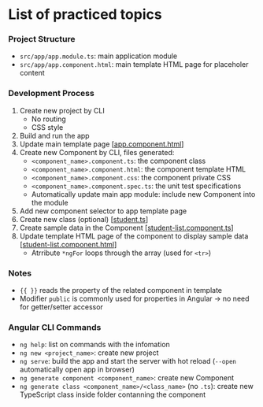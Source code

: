 # List of practiced topics

### Project Structure
- ```src/app/app.module.ts```: main application module
- ```src/app/app.component.html```: main template HTML page for placeholer content


### Development Process
1. Create new project by CLI
   - No routing
   - CSS style
2. Build and run the app
3. Update main template page 
[[app.component.html]()]
4. Create new Component by CLI, files generated:
   - ```<component_name>.component.ts```: the component class
   - ```<component_name>.component.html```: the component template HTML
   - ```<component_name>.component.css```: the component private CSS
   - ```<component_name>.component.spec.ts```: the unit test specifications
   - Automatically update main app module: include new Component into the module
5. Add new component selector to app template page
6. Create new class (optional)
[[student.ts]()]
7. Create sample data in the Component 
[[student-list.component.ts]()]
8. Update template HTML page of the component to display sample data 
[[student-list.component.html]()]
   - Atrribute ```*ngFor``` loops through the array (used for ```<tr>```)

### Notes
- ```{{ }}``` reads the property of the related component in template
- Modifier ```public``` is commonly used for properties in Angular -> no need for getter/setter accessor


### Angular CLI Commands
- ```ng help```: list on commands with the infomation
- ```ng new <project_name>```: create new project
- ```ng serve```: build the app and start the server with hot reload (```--open``` automatically open app in browser)
- ```ng generate component <component_name>```: create new Component
- ```ng generate class <component_name>/<class_name>``` (no ```.ts```): create new TypeScript class inside folder contanning the component